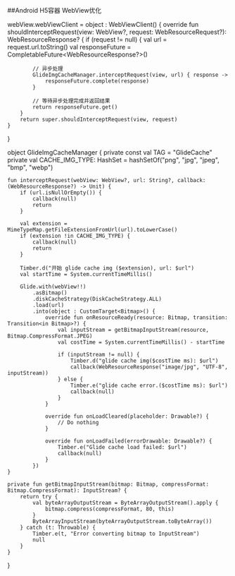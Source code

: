 ##Android H5容器 WebView优化

webView.webViewClient = object : WebViewClient() {
    override fun shouldInterceptRequest(view: WebView?, request: WebResourceRequest?): WebResourceResponse? {
        if (request != null) {
            val url = request.url.toString()
            val responseFuture = CompletableFuture<WebResourceResponse?>()

            // 异步处理
            GlideImgCacheManager.interceptRequest(view, url) { response ->
                responseFuture.complete(response)
            }

            // 等待异步处理完成并返回结果
            return responseFuture.get()
        }
        return super.shouldInterceptRequest(view, request)
    }
}

object GlideImgCacheManager {
    private const val TAG = "GlideCache"
    private val CACHE_IMG_TYPE: HashSet<String> = hashSetOf("png", "jpg", "jpeg", "bmp", "webp")

    fun interceptRequest(webView: WebView?, url: String?, callback: (WebResourceResponse?) -> Unit) {
        if (url.isNullOrEmpty()) {
            callback(null)
            return
        }

        val extension = MimeTypeMap.getFileExtensionFromUrl(url).toLowerCase()
        if (extension !in CACHE_IMG_TYPE) {
            callback(null)
            return
        }

        Timber.d("开始 glide cache img ($extension), url: $url")
        val startTime = System.currentTimeMillis()

        Glide.with(webView!!)
            .asBitmap()
            .diskCacheStrategy(DiskCacheStrategy.ALL)
            .load(url)
            .into(object : CustomTarget<Bitmap>() {
                override fun onResourceReady(resource: Bitmap, transition: Transition<in Bitmap>?) {
                    val inputStream = getBitmapInputStream(resource, Bitmap.CompressFormat.JPEG)
                    val costTime = System.currentTimeMillis() - startTime

                    if (inputStream != null) {
                        Timber.d("glide cache img($costTime ms): $url")
                        callback(WebResourceResponse("image/jpg", "UTF-8", inputStream))
                    } else {
                        Timber.e("glide cache error.($costTime ms): $url")
                        callback(null)
                    }
                }

                override fun onLoadCleared(placeholder: Drawable?) {
                    // Do nothing
                }

                override fun onLoadFailed(errorDrawable: Drawable?) {
                    Timber.e("Glide cache load failed: $url")
                    callback(null)
                }
            })
    }

    private fun getBitmapInputStream(bitmap: Bitmap, compressFormat: Bitmap.CompressFormat): InputStream? {
        return try {
            val byteArrayOutputStream = ByteArrayOutputStream().apply {
                bitmap.compress(compressFormat, 80, this)
            }
            ByteArrayInputStream(byteArrayOutputStream.toByteArray())
        } catch (t: Throwable) {
            Timber.e(t, "Error converting bitmap to InputStream")
            null
        }
    }
}
